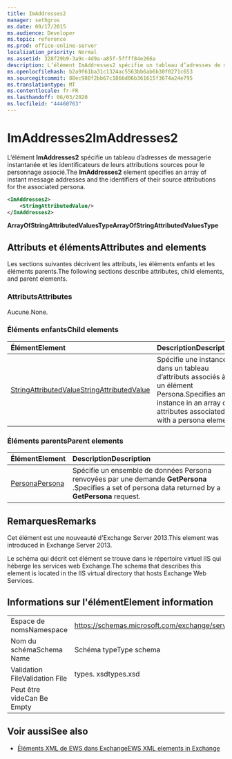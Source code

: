 ```yaml
---
title: ImAddresses2
manager: sethgros
ms.date: 09/17/2015
ms.audience: Developer
ms.topic: reference
ms.prod: office-online-server
localization_priority: Normal
ms.assetid: 328f29b9-3a9c-4d9a-a85f-5ffff84e266a
description: L’élément ImAddresses2 spécifie un tableau d’adresses de messagerie instantanée et les identificateurs de leurs attributions sources pour le personnage associé.
ms.openlocfilehash: b2a9f61ba31c1324ac5563bb6ab6b30f0271c653
ms.sourcegitcommit: 88ec988f2bb67c1866d06b361615f3674a24e795
ms.translationtype: MT
ms.contentlocale: fr-FR
ms.lasthandoff: 06/03/2020
ms.locfileid: "44460763"
---
```

# <a name="imaddresses2"></a><span data-ttu-id="e19eb-103">ImAddresses2</span><span class="sxs-lookup"><span data-stu-id="e19eb-103">ImAddresses2</span></span>

<span data-ttu-id="e19eb-104">L’élément **ImAddresses2** spécifie un tableau d’adresses de messagerie instantanée et les identificateurs de leurs attributions sources pour le personnage associé.</span><span class="sxs-lookup"><span data-stu-id="e19eb-104">The **ImAddresses2** element specifies an array of instant message addresses and the identifiers of their source attributions for the associated persona.</span></span> 
  
```XML
<ImAddresses2>
    <StringAttributedValue/>
</ImAddresses2>
```

 <span data-ttu-id="e19eb-105">**ArrayOfStringAttributedValuesType**</span><span class="sxs-lookup"><span data-stu-id="e19eb-105">**ArrayOfStringAttributedValuesType**</span></span>
## <a name="attributes-and-elements"></a><span data-ttu-id="e19eb-106">Attributs et éléments</span><span class="sxs-lookup"><span data-stu-id="e19eb-106">Attributes and elements</span></span>

<span data-ttu-id="e19eb-107">Les sections suivantes décrivent les attributs, les éléments enfants et les éléments parents.</span><span class="sxs-lookup"><span data-stu-id="e19eb-107">The following sections describe attributes, child elements, and parent elements.</span></span>
  
### <a name="attributes"></a><span data-ttu-id="e19eb-108">Attributs</span><span class="sxs-lookup"><span data-stu-id="e19eb-108">Attributes</span></span>

<span data-ttu-id="e19eb-109">Aucune.</span><span class="sxs-lookup"><span data-stu-id="e19eb-109">None.</span></span>
  
### <a name="child-elements"></a><span data-ttu-id="e19eb-110">Éléments enfants</span><span class="sxs-lookup"><span data-stu-id="e19eb-110">Child elements</span></span>

|<span data-ttu-id="e19eb-111">**Élément**</span><span class="sxs-lookup"><span data-stu-id="e19eb-111">**Element**</span></span>|<span data-ttu-id="e19eb-112">**Description**</span><span class="sxs-lookup"><span data-stu-id="e19eb-112">**Description**</span></span>|
|:-----|:-----|
|[<span data-ttu-id="e19eb-113">StringAttributedValue</span><span class="sxs-lookup"><span data-stu-id="e19eb-113">StringAttributedValue</span></span>](stringattributedvalue.md) <br/> |<span data-ttu-id="e19eb-114">Spécifie une instance dans un tableau d’attributs associés à un élément Persona.</span><span class="sxs-lookup"><span data-stu-id="e19eb-114">Specifies an instance in an array of attributes associated with a persona element.</span></span>  <br/> |
   
### <a name="parent-elements"></a><span data-ttu-id="e19eb-115">Éléments parents</span><span class="sxs-lookup"><span data-stu-id="e19eb-115">Parent elements</span></span>

|<span data-ttu-id="e19eb-116">**Élément**</span><span class="sxs-lookup"><span data-stu-id="e19eb-116">**Element**</span></span>|<span data-ttu-id="e19eb-117">**Description**</span><span class="sxs-lookup"><span data-stu-id="e19eb-117">**Description**</span></span>|
|:-----|:-----|
|[<span data-ttu-id="e19eb-118">Persona</span><span class="sxs-lookup"><span data-stu-id="e19eb-118">Persona</span></span>](persona.md) <br/> |<span data-ttu-id="e19eb-119">Spécifie un ensemble de données Persona renvoyées par une demande **GetPersona** .</span><span class="sxs-lookup"><span data-stu-id="e19eb-119">Specifies a set of persona data returned by a **GetPersona** request.</span></span>  <br/> |
   
## <a name="remarks"></a><span data-ttu-id="e19eb-120">Remarques</span><span class="sxs-lookup"><span data-stu-id="e19eb-120">Remarks</span></span>

<span data-ttu-id="e19eb-121">Cet élément est une nouveauté d'Exchange Server 2013.</span><span class="sxs-lookup"><span data-stu-id="e19eb-121">This element was introduced in Exchange Server 2013.</span></span>
  
<span data-ttu-id="e19eb-122">Le schéma qui décrit cet élément se trouve dans le répertoire virtuel IIS qui héberge les services web Exchange.</span><span class="sxs-lookup"><span data-stu-id="e19eb-122">The schema that describes this element is located in the IIS virtual directory that hosts Exchange Web Services.</span></span>
  
## <a name="element-information"></a><span data-ttu-id="e19eb-123">Informations sur l'élément</span><span class="sxs-lookup"><span data-stu-id="e19eb-123">Element information</span></span>

|||
|:-----|:-----|
|<span data-ttu-id="e19eb-124">Espace de noms</span><span class="sxs-lookup"><span data-stu-id="e19eb-124">Namespace</span></span>  <br/> |https://schemas.microsoft.com/exchange/services/2006/types  <br/> |
|<span data-ttu-id="e19eb-125">Nom du schéma</span><span class="sxs-lookup"><span data-stu-id="e19eb-125">Schema Name</span></span>  <br/> |<span data-ttu-id="e19eb-126">Schéma type</span><span class="sxs-lookup"><span data-stu-id="e19eb-126">Type schema</span></span>  <br/> |
|<span data-ttu-id="e19eb-127">Validation File</span><span class="sxs-lookup"><span data-stu-id="e19eb-127">Validation File</span></span>  <br/> |<span data-ttu-id="e19eb-128">types. xsd</span><span class="sxs-lookup"><span data-stu-id="e19eb-128">types.xsd</span></span>  <br/> |
|<span data-ttu-id="e19eb-129">Peut être vide</span><span class="sxs-lookup"><span data-stu-id="e19eb-129">Can Be Empty</span></span>  <br/> ||
   
## <a name="see-also"></a><span data-ttu-id="e19eb-130">Voir aussi</span><span class="sxs-lookup"><span data-stu-id="e19eb-130">See also</span></span>



- [<span data-ttu-id="e19eb-131">Éléments XML de EWS dans Exchange</span><span class="sxs-lookup"><span data-stu-id="e19eb-131">EWS XML elements in Exchange</span></span>](ews-xml-elements-in-exchange.md)

